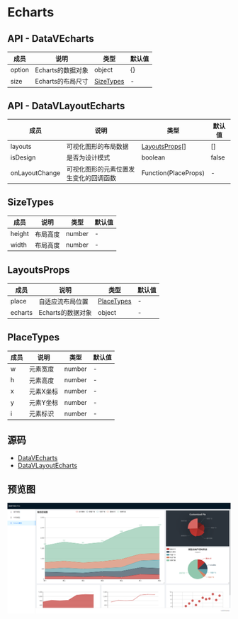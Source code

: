 # Echarts

## API - DataVEcharts

| 成员 | 说明 | 类型 | 默认值 |
| --- | --- | --- | --- |
| option | Echarts的数据对象 | object | {} |
| size | Echarts的布局尺寸 | [SizeTypes](#SizeTypes) | - |

## API - DataVLayoutEcharts

| 成员 | 说明 | 类型 | 默认值 |
| --- | --- | --- | --- |
| layouts | 可视化图形的布局数据 | [LayoutsProps](#LayoutsProps)[] | [] |
| isDesign | 是否为设计模式 | boolean | false |
| onLayoutChange | 可视化图形的元素位置发生变化的回调函数 | Function(PlaceProps) | - |

## SizeTypes

| 成员 | 说明 | 类型 | 默认值 |
| --- | --- | --- | --- |
| height | 布局高度 | number | - |
| width | 布局高度 | number | - |

## LayoutsProps

| 成员 | 说明 | 类型 | 默认值 |
| --- | --- | --- | --- |
| place | 自适应流布局位置 | [PlaceTypes](#PlaceTypes) | - |
| echarts | Echarts的数据对象 | object | - |

## PlaceTypes

| 成员 | 说明 | 类型 | 默认值 |
| --- | --- | --- | --- |
| w | 元素宽度 | number | - |
| h | 元素高度 | number | - |
| x | 元素X坐标 | number | - |
| y | 元素Y坐标 | number | - |
| i | 元素标识 | number | - |

## 源码

- [DataVEcharts](../src/components/layout-echarts)
- [DataVLayoutEcharts](../src/components/layout-grid-echarts)

## 预览图

![Echarts](./images/20180713090624.png)
